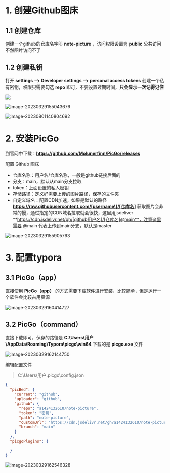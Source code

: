 # 1. 创建Github图床

## 1.1 创建仓库

创建一个github的仓库名字叫 **note-picture** ，访问权限设置为 **public** 公共访问不然图片访问不了

## 1.2 创建私钥

打开 **settings --> Developer settings --> personal access tokens** 创建一个私有密钥，权限只需要勾选 **repo** 即可，不要设置过期时间，**只会显示一次记得记住**

<img src="https://cdn.jsdelivr.net/gh/a1424132610/note-picture@main/note-picture/image-20230329155043676.png"/>

![image-20230329155043676](https://cdn.jsdelivr.net/gh/a1424132610/note-picture@main/note-picture/image-20230329154757313.png)

![image-20230801140804692](https://cdn.jsdelivr.net/gh/a1424132610/note-picture@main/note-picture/image-20230801140804692.png)

# 2. 安装PicGo

到官网中下载：**https://github.com/Molunerfinn/PicGo/releases**

配置 Github 图床

- 仓库名称：用户名/仓库名称，一般是github链接后面的
- 分支：main，默认从main分支拉取
- token：上面设置的私人密钥
- 存储路径：定义好需要上传的图片路径，保存的文件夹
- 自定义域名：配置CDN加速，如果是默认的路径 **https://raw.githubusercontent.com/[username\]/[仓库名]** 获取图片会非常的慢，通过指定的CDN域名拉取就会很快，这里用jsdeliver **https://cdn.jsdelivr.net/gh/[github用户名]/[仓库名]@main**，注意这里需要 @main 代表上传到main分支，默认是master

![image-20230329155905763](https://cdn.jsdelivr.net/gh/a1424132610/note-picture@main/note-picture/image-20230329155905763.png)

# 3. 配置typora

## 3.1 PicGo（app）

直接使用 **PicGo（app）** 的方式需要下载软件进行安装，比较简单，但是运行一个软件会比较占用资源

![image-20230329160414727](https://cdn.jsdelivr.net/gh/a1424132610/note-picture@main/note-picture/image-20230329162144750.png)

## 3.2 PicGo（command）

直接下载即可，保存的路径是 **C:\Users\用户\AppData\Roaming\Typora\picgo\win64** 下载的是 **picgo.exe** 文件

![image-20230329162144750](https://cdn.jsdelivr.net/gh/a1424132610/note-picture@main/note-picture/image-20230329160414727.png)



编辑配置文件

> C:\Users\用户\.picgo\config.json

```json
{
  "picBed": {
    "current": "github",
    "uploader": "github",
    "github": {
      "repo": "a1424132610/note-picture",
      "token": "密钥",
      "path": "note-picture",
      "customUrl": "https://cdn.jsdelivr.net/gh/a1424132610/note-picture@main",
      "branch": "main"
    }
  },
  "picgoPlugins": {
    
  }
}
```

![image-20230329162546328](https://cdn.jsdelivr.net/gh/a1424132610/note-picture@main/note-picture/image-20230329162546328.png)